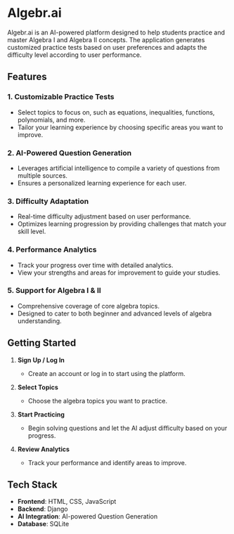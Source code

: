# Algebr.ai

Algebr.ai is an AI-powered platform designed to help students practice and master Algebra I and Algebra II concepts. The application generates customized practice tests based on user preferences and adapts the difficulty level according to user performance.

## Features

### 1. **Customizable Practice Tests**
- Select topics to focus on, such as equations, inequalities, functions, polynomials, and more.
- Tailor your learning experience by choosing specific areas you want to improve.

### 2. **AI-Powered Question Generation**
- Leverages artificial intelligence to compile a variety of questions from multiple sources.
- Ensures a personalized learning experience for each user.

### 3. **Difficulty Adaptation**
- Real-time difficulty adjustment based on user performance.
- Optimizes learning progression by providing challenges that match your skill level.

### 4. **Performance Analytics**
- Track your progress over time with detailed analytics.
- View your strengths and areas for improvement to guide your studies.

### 5. **Support for Algebra I & II**
- Comprehensive coverage of core algebra topics.
- Designed to cater to both beginner and advanced levels of algebra understanding.

## Getting Started

1. **Sign Up / Log In**
   - Create an account or log in to start using the platform.

2. **Select Topics**
   - Choose the algebra topics you want to practice.

3. **Start Practicing**
   - Begin solving questions and let the AI adjust difficulty based on your progress.

4. **Review Analytics**
   - Track your performance and identify areas to improve.

## Tech Stack

- **Frontend**: HTML, CSS, JavaScript
- **Backend**: Django
- **AI Integration**: AI-powered Question Generation
- **Database**: SQLite
